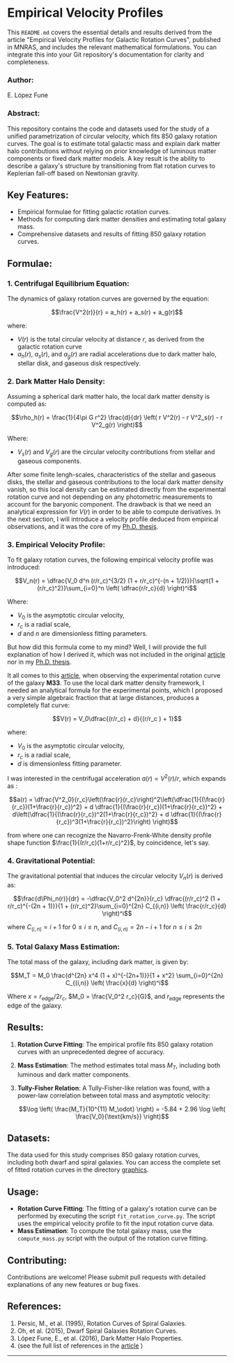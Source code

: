 # Empirical Velocity Profiles
This `README.md` covers the essential details and results derived from the article "Empirical Velocity Profiles for Galactic Rotation Curves", published in MNRAS, and includes the relevant mathematical formulations. You can integrate this into your Git repository's documentation for clarity and completeness.

### Author:
E. López Fune

### Abstract:
This repository contains the code and datasets used for the study of a unified parametrization of circular velocity, which fits 850 galaxy rotation curves. The goal is to estimate total galactic mass and explain dark matter halo contributions without relying on prior knowledge of luminous matter components or fixed dark matter models. A key result is the ability to describe a galaxy's structure by transitioning from flat rotation curves to Keplerian fall-off based on Newtonian gravity.

## Key Features:
- Empirical formulae for fitting galactic rotation curves.
- Methods for computing dark matter densities and estimating total galaxy mass.
- Comprehensive datasets and results of fitting 850 galaxy rotation curves.

## Formulae:

### 1. Centrifugal Equilibrium Equation:
The dynamics of galaxy rotation curves are governed by the equation:

$$\frac{V^2(r)}{r} = a_h(r) + a_s(r) + a_g(r)$$

where:
- $V(r)$ is the total circular velocity at distance $r$, as derived from the galactic rotation curve
- $a_h(r)$, $a_s(r)$, and $a_g(r)$ are radial accelerations due to dark matter halo, stellar disk, and gaseous disk respectively.

### 2. Dark Matter Halo Density:
Assuming a spherical dark matter halo, the local dark matter density is computed as:

$$\rho_h(r) = \frac{1}{4\pi G r^2} \frac{d}{dr} \left( r V^2(r) - r V^2_s(r) - r V^2_g(r) \right)$$

Where:
- $V_s(r)$ and $V_g(r)$ are the circular velocity contributions from stellar and gaseous components.

After some finite lengh-scales, characteristics of the stellar and gaseous disks, the stellar and gaseous contributions to the local dark matter density vanish, so this local density can be estimated directly from the experimental rotation curve and not depending on any photometric measurements to account for the baryonic component. The drawback is that we need an analytical expression for $V(r)$ in order to be able to compute derivatives. In the next section, I will introduce a velocity profile deduced from empirical observations, and it was the core of my [Ph.D. thesis](https://iris.sissa.it/handle/20.500.11767/57108). 

### 3. Empirical Velocity Profile:
To fit galaxy rotation curves, the following empirical velocity profile was introduced:

$$V_n(r) = \dfrac{V_0 d^n (r/r_c)^{3/2} (1 + r/r_c)^{-(n + 1/2)}}{\sqrt{1 + (r/r_c)^2}}\sum_{i=0}^n \left( \dfrac{r/r_c}{d} \right)^i$$

Where:
- $V_0$ is the asymptotic circular velocity,
- $r_c$ is a radial scale,
- $d$ and $n$ are dimensionless fitting parameters.

But how did this formula come to my mind? Well, I will provide the full explanation of how I derived it, which was not included in the original [article](https://academic.oup.com/mnras/article/475/2/2132/4768263) nor in my [Ph.D. thesis](https://iris.sissa.it/handle/20.500.11767/57108).

It all comes to this [article](https://doi.org/10.1093/mnras/stx429), when observing the experimental rotation curve of the galaxy **M33**. To use the local dark matter density framework, I needed an analytical formula for the experimental points, which I proposed a very simple algebraic fraction that at large distances, produces a completely flat curve: 

$$V(r) = V_0\dfrac{(r/r_c) + d}{(r/r_c ) + 1}$$

where:
- $V_0$ is the asymptotic circular velocity,
- $r_c$ is a radial scale,
- $d$ is dimensionless fitting parameter.

I was interested in the centrifugal acceleration $a(r)=V^{2}(r)/r$, which expands as :

$$a(r) = \dfrac{V^2_0}{r_c}\left(\frac{r}{r_c}\right)^2\left(\dfrac{1}{(\frac{r}{r_c})(1+\frac{r}{r_c})^2} + d \dfrac{1}{(\frac{r}{r_c})(1+\frac{r}{r_c})^2} + d\left(\dfrac{1}{(\frac{r}{r_c})^2(1+\frac{r}{r_c})^2} + d \dfrac{1}{(\frac{r}{r_c})^3(1+\frac{r}{r_c})^2}\right) \right)$$

from where one can recognize the Navarro-Frenk-White density profile shape function $\frac{1}{(r/r_c)(1+r/r_c)^2}$, by coincidence, let's say.

### 4. Gravitational Potential:
The gravitational potential that induces the circular velocity $V_n(r)$ is derived as:

$$\frac{d\Phi_n(r)}{dr} = -\dfrac{V_0^2 d^{2n}}{r_c} \dfrac{(r/r_c)^2 (1 + r/r_c)^{-(2n + 1)}}{1 + (r/r_c)^2}\sum_{i=0}^{2n} C_{(i,n)} \left( \frac{r/r_c}{d} \right)^i$$

where $C_{(i,n)}=i+1$ for $0\leq i \leq n$, and $C_{(i,n)}=2n-i+1$ for $n\leq i \leq 2n$

### 5. Total Galaxy Mass Estimation:
The total mass of the galaxy, including dark matter, is given by:

$$M_T = M_0 \frac{d^{2n} x^4 (1 + x)^{-(2n+1)}}{1 + x^2} \sum_{i=0}^{2n} C_{(i,n)} \left( \frac{x}{d} \right)^i$$

Where $x = r_{\text{edge}} / 2r_c$, $M_0 = \frac{V_0^2 r_c}{G}$, and $r_{\text{edge}}$ represents the edge of the galaxy.

## Results:
1. **Rotation Curve Fitting**: The empirical profile fits 850 galaxy rotation curves with an unprecedented degree of accuracy.
2. **Mass Estimation**: The method estimates total mass $M_T$, including both luminous and dark matter components.
3. **Tully-Fisher Relation**: A Tully-Fisher-like relation was found, with a power-law correlation between total mass and asymptotic velocity:

   $$\log \left( \frac{M_T}{10^{11} M_\odot} \right) = -5.84 + 2.96 \log \left( \frac{V_0}{\text{km/s}} \right)$$

## Datasets:
The data used for this study comprises 850 galaxy rotation curves, including both dwarf and spiral galaxies. You can access the complete set of fitted rotation curves in the directory [graphics](https://github.com/elopezfune/Empirical-Velocity-Profiles/tree/main/graphics).

## Usage:
- **Rotation Curve Fitting**: The fitting of a galaxy's rotation curve can be performed by executing the script `fit_rotation_curve.py`. The script uses the empirical velocity profile to fit the input rotation curve data.
- **Mass Estimation**: To compute the total galaxy mass, use the `compute_mass.py` script with the output of the rotation curve fitting.

## Contributing:
Contributions are welcome! Please submit pull requests with detailed explanations of any new features or bug fixes.

## References: 
1. Persic, M., et al. (1995), Rotation Curves of Spiral Galaxies.
2. Oh, et al. (2015), Dwarf Spiral Galaxies Rotation Curves.
3. López Fune, E., et al. (2016), Dark Matter Halo Properties.
4. (see the full list of references in the [article](https://academic.oup.com/mnras/article/475/2/2132/4768263) )

---
